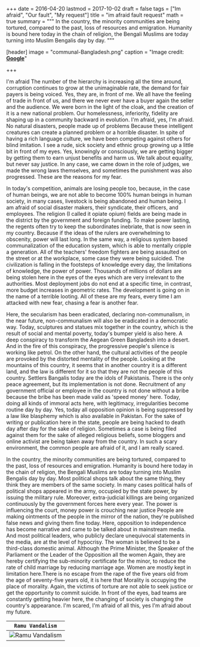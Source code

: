 +++
date = 2016-04-20
lastmod = 2017-10-02
draft = false
tags = ["Im afraid", "Our fault", "My request"]
title = "im afraid fault request"
math = true
summary = """
In the country, the minority communities are being tortured, compared to the past, loss of resources and emigration. Humanity is bound here today in the chain of religion, the Bengali Muslims are today turning into Muslim Bengalis day by day. 
"""

[header]
image = "communal-Bangladesh.png"
caption = "Image credit: [**Google**](https://sajal.info/img/communal-Bangladesh.png/)"

+++


I'm afraid
The number of the hierarchy is increasing all the time around, corruption continues to grow at the unimaginable rate, the demand for fair payers is being voiced. Yes, they are, in front of me. We all have the feeling of trade in front of us, and there we never ever have a buyer again the seller and the audience. We were born in the light of the cloak, and the creation of it is a new national problem. Our homelessness, inferiority, fidelity are shaping up in a community backward in evolution. I'm afraid, yes, I'm afraid. No natural disasters, people made up of problems Because these intelligent creatures can create a planned problem or a horrible disaster. In spite of having a rich language culture, we have been competing against others for blind imitation. I see a rude, sick society and ethnic group growing up a little bit in front of my eyes. Yes, knowingly or consciously, we are getting bigger by getting them to earn unjust benefits and harm us. We talk about equality, but never say justice. In any case, we came down in the role of judges, we made the wrong laws themselves, and sometimes the punishment was also progressed. These are the reasons for my fear. 

In today's competition, animals are losing people too, because, in the case of human beings, we are not able to become 100% human beings in human society, in many cases, livestock is being abandoned and human being. I am afraid of social disaster makers, their syndicate, their officers, and employees. The religion (I called it opiate opium) fields are being made in the district by the government and foreign funding. To make power lasting, the regents often try to keep the subordinates inebriate, that is now seen in my country. Because if the ideas of the rulers are overwhelming to obscenity, power will last long. In the same way, a religious system based communalization of the education system, which is able to mentally cripple a generation. All of the teachers' freedom fighters are being assaulted on the street or at the workplace, some case they were being suicided. The civilization is falling in the footsteps of knowledge every day, the limitations of knowledge, the power of power. Thousands of millions of dollars are being stolen here in the eyes of the eyes which are very irrelevant to the authorities. Most deployment jobs do not end at a specific time, in contrast, more budget increases in geometric rates. The development is going on in the name of a terrible looting. All of these are my fears, every time I am attacked with new fear, chasing a fear is another fear. 

Here, the secularism has been eradicated, declaring non-communalism, in the near future, non-communalism will also be eradicated in a democratic way. Today, sculptures and statues mix together in the country, which is the result of social and mental poverty, today's bumper yield is also here. A deep conspiracy to transform the Aegean Green Bangladesh into a desert. And in the fire of this conspiracy, the progressive people's silence is working like petrol. On the other hand, the cultural activities of the people are provoked by the distorted mentality of the people. Looking at the mountains of this country, it seems that in another country it is a different land, and the law is different for it so that they are not the people of this country. Settlers Bangalis today are the idols of Pakistanis. There is the only peace agreement, but its implementation is not done. Recruitment of any government official or employee in the country is not done without a bribe because the bribe has been made valid as 'speed money' here. Today, doing all kinds of immoral acts here, with legitimacy, irregularities become routine day by day. Yes, today all opposition opinion is being suppressed by a law like blasphemy which is also available in Pakistan. For the sake of writing or publication here in the state, people are being hacked to death day after day for the sake of religion. Sometimes a case is being filed against them for the sake of alleged religious beliefs, some bloggers and online activist are being taken away from the country. In such a scary environment, the common people are afraid of it, and I am really scared. 

In the country, the minority communities are being tortured, compared to the past, loss of resources and emigration. Humanity is bound here today in the chain of religion, the Bengali Muslims are today turning into Muslim Bengalis day by day. Most political shops talk about the same thing, they think they are members of the same society. In many cases political halls of political shops appeared in the army, occupied by the state power, by issuing the military rule. Moreover, extra-judicial killings are being organized continuously by the government forces here every year. The power is influencing the court, money power is crouching near justice People are making ointments of the people in the mirror of the nation, they're published false news and giving them fine today. Here, opposition to independence has become narrative and came to be talked about in mainstream media. And most political leaders, who publicly declare unequivocal statements in the media, are at the level of hypocrisy. The woman is believed to be a third-class domestic animal. Although the Prime Minister, the Speaker of the Parliament or the Leader of the Opposition all the women Again, they are hereby certifying the sub-minority certificate for the minor, to reduce the rate of child marriage by reducing marriage age. Women are mostly kept in limitation here.There is no escape from the rape of the five years old from the age of seventy-five years old, it is here that Morality is occupying the place of morality. Again, the victims of torture are not able to seek justice or get the opportunity to commit suicide. In front of the eyes, bad teams are constantly getting heavier here, the changing of society is changing the country's appearance. I'm scared, I'm afraid of all this, yes I'm afraid about my future.

| `Ramu Vandalism` |
| --- |
| ![Ramu Vandalism](https://sajal.info/img/ramu-vandalism.jpg) |

